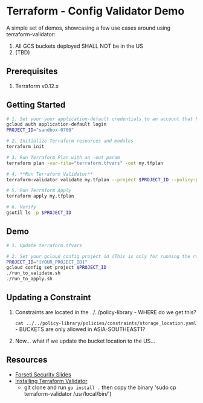 # Terraform - Config Validator Demo

A simple set of demos, showcasing a few use cases around using terraform-validator:

1. All GCS buckets deployed SHALL NOT be in the US
2. (TBD)

## Prerequisites

1. Terraform v0.12.x

## Getting Started

```bash
# 1. Set your your application-default credentials to an account that has access to provision via terraform
gcloud auth application-default login
PROJECT_ID="sandbox-0700"

# 2. Initialize Terraform resources and modules
terraform init

# 3. Run Terraform Plan with an -out param
terraform plan -var-file="terraform.tfvars" -out my.tfplan

# 4. **Run Terraform Validator**
terraform-validator validate my.tfplan --project $PROJECT_ID --policy-path=../policy-library

# 5. Run Terraform Apply
terraform apply my.tfplan

# 6. Verify
gsutil ls -p $PROJECT_ID
```

## Demo

```bash
# 1. Update terraform.tfvars

# 2. Set your gcloud config project id (This is only for running the run_to_* scripts)
PROJECT_ID="[YOUR_PROJECT_ID]"
gcloud config set project $PROJECT_ID
./run_to_validate.sh
./run_to_apply.sh
```

## Updating a Constraint

1. Constraints are located in the ../../policy-library - WHERE do we get this?

   `cat ../../policy-library/policies/constraints/storage_location.yaml` - BUCKETS are only allowed in ASIA-SOUTHEAST1?

2. Now... what if we update the bucket location to the US...

## Resources

- [Forseti Security Slides](https://docs.google.com/presentation/d/18HUHWppc4GFbK5fhe7kQfeOg_bk0XUzqTFG6v55XfVk/edit#slide=id.p)
- [Installing Terraform Validator](https://github.com/GoogleCloudPlatform/terraform-validator)
  - git clone and run `go install .` then copy the binary 'sudo cp terraform-validator /usr/local/bin/')
